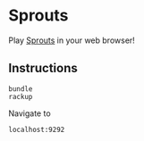Sprouts
=======

Play [Sprouts](http://en.wikipedia.org/wiki/Sprouts_\(game\)) in your web browser!

Instructions
------------

    bundle
    rackup
    
Navigate to

    localhost:9292
